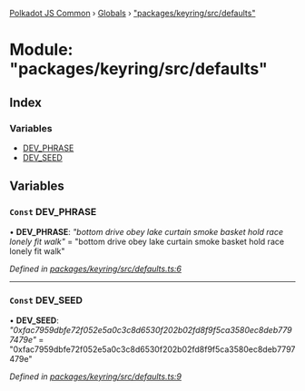 [Polkadot JS Common](../README.md) › [Globals](../globals.md) › ["packages/keyring/src/defaults"](_packages_keyring_src_defaults_.md)

# Module: "packages/keyring/src/defaults"

## Index

### Variables

* [DEV_PHRASE](_packages_keyring_src_defaults_.md#const-dev_phrase)
* [DEV_SEED](_packages_keyring_src_defaults_.md#const-dev_seed)

## Variables

### `Const` DEV_PHRASE

• **DEV_PHRASE**: *"bottom drive obey lake curtain smoke basket hold race lonely fit walk"* = "bottom drive obey lake curtain smoke basket hold race lonely fit walk"

*Defined in [packages/keyring/src/defaults.ts:6](https://github.com/polkadot-js/common/blob/0d03eac3/packages/keyring/src/defaults.ts#L6)*

___

### `Const` DEV_SEED

• **DEV_SEED**: *"0xfac7959dbfe72f052e5a0c3c8d6530f202b02fd8f9f5ca3580ec8deb7797479e"* = "0xfac7959dbfe72f052e5a0c3c8d6530f202b02fd8f9f5ca3580ec8deb7797479e"

*Defined in [packages/keyring/src/defaults.ts:9](https://github.com/polkadot-js/common/blob/0d03eac3/packages/keyring/src/defaults.ts#L9)*
